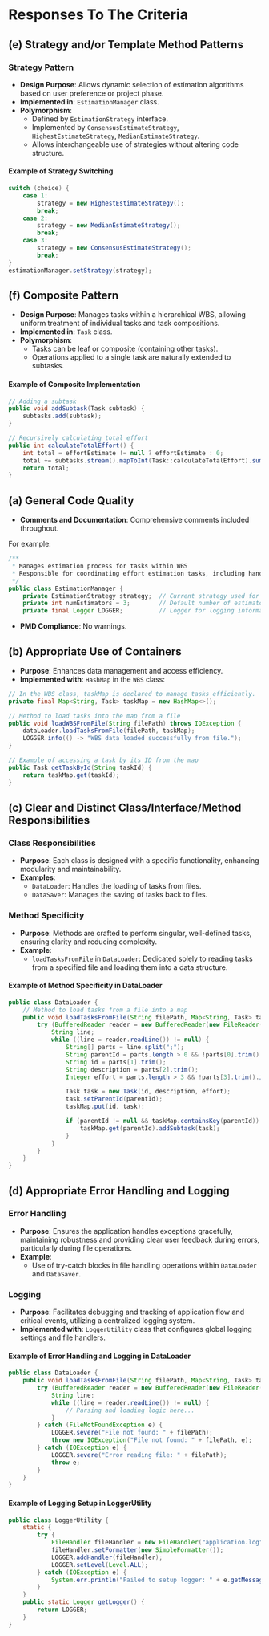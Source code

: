 # Responses To The Criteria

## (e) Strategy and/or Template Method Patterns
### Strategy Pattern
- **Design Purpose**: Allows dynamic selection of estimation algorithms based on user preference or project phase.
- **Implemented in**: `EstimationManager` class.
- **Polymorphism**:
    - Defined by `EstimationStrategy` interface.
    - Implemented by `ConsensusEstimateStrategy`, `HighestEstimateStrategy`, `MedianEstimateStrategy`.
    - Allows interchangeable use of strategies without altering code structure.

#### Example of Strategy Switching
```java
switch (choice) {
    case 1:
        strategy = new HighestEstimateStrategy();
        break;
    case 2:
        strategy = new MedianEstimateStrategy();
        break;
    case 3:
        strategy = new ConsensusEstimateStrategy();
        break;
}
estimationManager.setStrategy(strategy);
```

## (f) Composite Pattern
- **Design Purpose**: Manages tasks within a hierarchical WBS, allowing uniform treatment of individual tasks and task compositions.
- **Implemented in**: `Task` class.
- **Polymorphism**:
    - Tasks can be leaf or composite (containing other tasks).
    - Operations applied to a single task are naturally extended to subtasks.

#### Example of Composite Implementation
```java
// Adding a subtask
public void addSubtask(Task subtask) {
    subtasks.add(subtask);
}

// Recursively calculating total effort
public int calculateTotalEffort() {
    int total = effortEstimate != null ? effortEstimate : 0;
    total += subtasks.stream().mapToInt(Task::calculateTotalEffort).sum();
    return total;
}
```

## (a) General Code Quality
- **Comments and Documentation**: Comprehensive comments included throughout.

For example:

```java
/**
 * Manages estimation process for tasks within WBS
 * Responsible for coordinating effort estimation tasks, including handling user input for estimates
 */
public class EstimationManager {
    private EstimationStrategy strategy;  // Current strategy used for reconciling multiple effort estimates.
    private int numEstimators = 3;        // Default number of estimators.
    private final Logger LOGGER;          // Logger for logging information and warnings.
```
- **PMD Compliance**: No warnings.


## (b) Appropriate Use of Containers
- **Purpose**: Enhances data management and access efficiency.
- **Implemented with**: `HashMap` in the `WBS` class:

```java
// In the WBS class, taskMap is declared to manage tasks efficiently.
private final Map<String, Task> taskMap = new HashMap<>();

// Method to load tasks into the map from a file
public void loadWBSFromFile(String filePath) throws IOException {
    dataLoader.loadTasksFromFile(filePath, taskMap);
    LOGGER.info(() -> "WBS data loaded successfully from file.");
}

// Example of accessing a task by its ID from the map
public Task getTaskById(String taskId) {
    return taskMap.get(taskId);
}
```


## (c) Clear and Distinct Class/Interface/Method Responsibilities
### Class Responsibilities
- **Purpose**: Each class is designed with a specific functionality, enhancing modularity and maintainability.
- **Examples**:
    - `DataLoader`: Handles the loading of tasks from files.
    - `DataSaver`: Manages the saving of tasks back to files.

### Method Specificity
- **Purpose**: Methods are crafted to perform singular, well-defined tasks, ensuring clarity and reducing complexity.
- **Example**:
    - `loadTasksFromFile` in `DataLoader`: Dedicated solely to reading tasks from a specified file and loading them into a data structure.


#### Example of Method Specificity in DataLoader
```java
public class DataLoader {
    // Method to load tasks from a file into a map
    public void loadTasksFromFile(String filePath, Map<String, Task> taskMap) throws IOException {
        try (BufferedReader reader = new BufferedReader(new FileReader(filePath))) {
            String line;
            while ((line = reader.readLine()) != null) {
                String[] parts = line.split(";");
                String parentId = parts.length > 0 && !parts[0].trim().isEmpty() ? parts[0].trim() : null;
                String id = parts[1].trim();
                String description = parts[2].trim();
                Integer effort = parts.length > 3 && !parts[3].trim().isEmpty() ? Integer.parseInt(parts[3].trim()) : null;

                Task task = new Task(id, description, effort);
                task.setParentId(parentId);
                taskMap.put(id, task);

                if (parentId != null && taskMap.containsKey(parentId)) {
                    taskMap.get(parentId).addSubtask(task);
                }
            }
        }
    }
}
```

## (d) Appropriate Error Handling and Logging
### Error Handling
- **Purpose**: Ensures the application handles exceptions gracefully, maintaining robustness and providing clear user feedback during errors, particularly during file operations.
- **Example**:
    - Use of try-catch blocks in file handling operations within `DataLoader` and `DataSaver`.

### Logging
- **Purpose**: Facilitates debugging and tracking of application flow and critical events, utilizing a centralized logging system.
- **Implemented with**: `LoggerUtility` class that configures global logging settings and file handlers.

#### Example of Error Handling and Logging in DataLoader
```java
public class DataLoader {
    public void loadTasksFromFile(String filePath, Map<String, Task> taskMap) throws IOException {
        try (BufferedReader reader = new BufferedReader(new FileReader(filePath))) {
            String line;
            while ((line = reader.readLine()) != null) {
                // Parsing and loading logic here...
            }
        } catch (FileNotFoundException e) {
            LOGGER.severe("File not found: " + filePath);
            throw new IOException("File not found: " + filePath, e);
        } catch (IOException e) {
            LOGGER.severe("Error reading file: " + filePath);
            throw e;
        }
    }
}
```
#### Example of Logging Setup in LoggerUtility
```java
public class LoggerUtility {
    static {
        try {
            FileHandler fileHandler = new FileHandler("application.log", true);
            fileHandler.setFormatter(new SimpleFormatter());
            LOGGER.addHandler(fileHandler);
            LOGGER.setLevel(Level.ALL);
        } catch (IOException e) {
            System.err.println("Failed to setup logger: " + e.getMessage());
        }
    }
    public static Logger getLogger() {
        return LOGGER;
    }
}
```